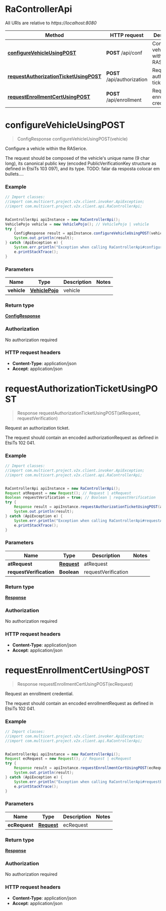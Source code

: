 # RaControllerApi

All URIs are relative to *https://localhost:8080*

Method | HTTP request | Description
------------- | ------------- | -------------
[**configureVehicleUsingPOST**](RaControllerApi.md#configureVehicleUsingPOST) | **POST** /api/conf | Configure a vehicle within the RASerice.
[**requestAuthorizationTicketUsingPOST**](RaControllerApi.md#requestAuthorizationTicketUsingPOST) | **POST** /api/authorization | Request an authorization ticket.
[**requestEnrollmentCertUsingPOST**](RaControllerApi.md#requestEnrollmentCertUsingPOST) | **POST** /api/enrollment | Request an enrollment credential.


<a name="configureVehicleUsingPOST"></a>
# **configureVehicleUsingPOST**
> ConfigResponse configureVehicleUsingPOST(vehicle)

Configure a vehicle within the RASerice.

The request should be composed of the vehicle&#39;s unique name (9 char long), its canonical public key (encoded PublicVerificationKey structure as defined in EtsiTs 103 097), and its type. TODO: falar da resposta colocar em bullets....

### Example
```java
// Import classes:
//import com.multicert.project.v2x.client.invoker.ApiException;
//import com.multicert.project.v2x.client.api.RaControllerApi;


RaControllerApi apiInstance = new RaControllerApi();
VehiclePojo vehicle = new VehiclePojo(); // VehiclePojo | vehicle
try {
    ConfigResponse result = apiInstance.configureVehicleUsingPOST(vehicle);
    System.out.println(result);
} catch (ApiException e) {
    System.err.println("Exception when calling RaControllerApi#configureVehicleUsingPOST");
    e.printStackTrace();
}
```

### Parameters

Name | Type | Description  | Notes
------------- | ------------- | ------------- | -------------
 **vehicle** | [**VehiclePojo**](VehiclePojo.md)| vehicle |

### Return type

[**ConfigResponse**](ConfigResponse.md)

### Authorization

No authorization required

### HTTP request headers

 - **Content-Type**: application/json
 - **Accept**: application/json

<a name="requestAuthorizationTicketUsingPOST"></a>
# **requestAuthorizationTicketUsingPOST**
> Response requestAuthorizationTicketUsingPOST(atRequest, requestVerification)

Request an authorization ticket.

 The request should contain an encoded authorizationRequest as defined in EtsiTs 102 041.

### Example
```java
// Import classes:
//import com.multicert.project.v2x.client.invoker.ApiException;
//import com.multicert.project.v2x.client.api.RaControllerApi;


RaControllerApi apiInstance = new RaControllerApi();
Request atRequest = new Request(); // Request | atRequest
Boolean requestVerification = true; // Boolean | requestVerification
try {
    Response result = apiInstance.requestAuthorizationTicketUsingPOST(atRequest, requestVerification);
    System.out.println(result);
} catch (ApiException e) {
    System.err.println("Exception when calling RaControllerApi#requestAuthorizationTicketUsingPOST");
    e.printStackTrace();
}
```

### Parameters

Name | Type | Description  | Notes
------------- | ------------- | ------------- | -------------
 **atRequest** | [**Request**](Request.md)| atRequest |
 **requestVerification** | **Boolean**| requestVerification |

### Return type

[**Response**](Response.md)

### Authorization

No authorization required

### HTTP request headers

 - **Content-Type**: application/json
 - **Accept**: application/json

<a name="requestEnrollmentCertUsingPOST"></a>
# **requestEnrollmentCertUsingPOST**
> Response requestEnrollmentCertUsingPOST(ecRequest)

Request an enrollment credential.

 The request should contain an encoded enrollmentRequest as defined in EtsiTs 102 041.

### Example
```java
// Import classes:
//import com.multicert.project.v2x.client.invoker.ApiException;
//import com.multicert.project.v2x.client.api.RaControllerApi;


RaControllerApi apiInstance = new RaControllerApi();
Request ecRequest = new Request(); // Request | ecRequest
try {
    Response result = apiInstance.requestEnrollmentCertUsingPOST(ecRequest);
    System.out.println(result);
} catch (ApiException e) {
    System.err.println("Exception when calling RaControllerApi#requestEnrollmentCertUsingPOST");
    e.printStackTrace();
}
```

### Parameters

Name | Type | Description  | Notes
------------- | ------------- | ------------- | -------------
 **ecRequest** | [**Request**](Request.md)| ecRequest |

### Return type

[**Response**](Response.md)

### Authorization

No authorization required

### HTTP request headers

 - **Content-Type**: application/json
 - **Accept**: application/json

